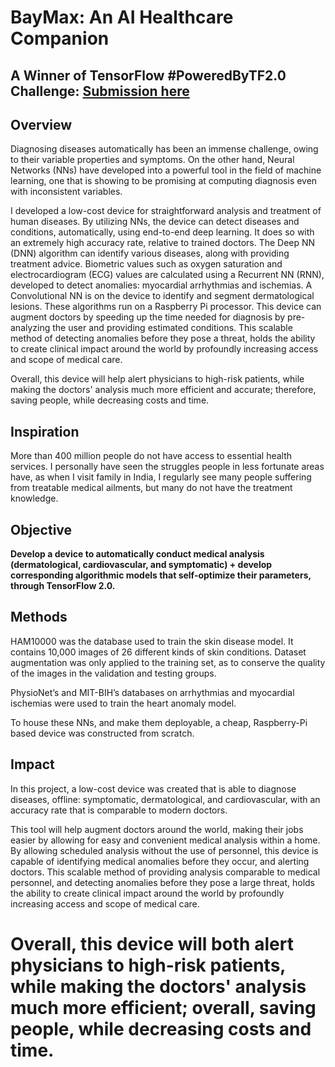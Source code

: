 # BayMax: An AI Healthcare Companion 
## A Winner of TensorFlow #PoweredByTF2.0 Challenge: [Submission here](https://devpost.com/software/baymax-ohef01)
## Overview
Diagnosing diseases automatically has been an immense challenge, owing to their variable properties and symptoms. On the other hand, Neural Networks (NNs) have developed into a powerful tool in the field of machine learning, one that is showing to be promising at computing diagnosis even with inconsistent variables. 

I developed a low-cost device for straightforward analysis and treatment of human diseases. By utilizing NNs, the device can detect diseases and conditions, automatically, using end-to-end deep learning. It does so with an extremely high accuracy rate, relative to trained doctors. The Deep NN (DNN) algorithm can identify various diseases, along with providing treatment advice. Biometric values such as oxygen saturation and electrocardiogram (ECG) values are calculated using a Recurrent NN (RNN), developed to detect anomalies: myocardial arrhythmias and ischemias. A Convolutional NN is on the device to identify and segment dermatological lesions. These algorithms run on a Raspberry Pi processor. This device can augment doctors by speeding up the time needed for diagnosis by pre-analyzing the user and providing estimated conditions. This scalable method of detecting anomalies before they pose a threat, holds the ability to create clinical impact around the world by profoundly increasing access and scope of medical care. 

Overall, this device will help alert physicians to high-risk patients, while making the doctors' analysis much more efficient and accurate; therefore, saving people, while decreasing costs and time.

## Inspiration

More than 400 million people do not have access to essential health services. I personally have seen the struggles people in less fortunate areas have, as when I visit family in India, I regularly see many people suffering from treatable medical ailments, but many do not have the treatment knowledge.

## Objective

**Develop a device to automatically conduct medical analysis (dermatological, cardiovascular, and symptomatic) + develop corresponding algorithmic models that self-optimize their parameters, through TensorFlow 2.0.**

## Methods

HAM10000 was the database used to train the skin disease model. It contains 10,000 images of 26 different kinds of skin conditions. Dataset augmentation was only applied to the training set, as to conserve the quality of the images in the validation and testing groups.

PhysioNet’s and MIT-BIH’s databases on arrhythmias and myocardial ischemias were used to train the heart anomaly model. 

To house these NNs, and make them deployable, a cheap, Raspberry-Pi based device was constructed from scratch.

## Impact

In this project, a low-cost device was created that is able to diagnose diseases, offline: symptomatic, dermatological, and cardiovascular, with an accuracy rate that is comparable to modern doctors.

This tool will help augment doctors around the world, making their jobs easier by allowing for easy and convenient medical analysis within a home. By allowing scheduled analysis without the use of personnel, this device is capable of identifying medical anomalies before they occur, and alerting doctors. This scalable method of providing analysis comparable to medical personnel, and detecting anomalies before they pose a large threat, holds the ability to create clinical impact around the world by profoundly increasing access and scope of medical care.

# **Overall, this device will both alert physicians to high-risk patients, while making the doctors' analysis much more efficient; overall, saving people, while decreasing costs and time.**


